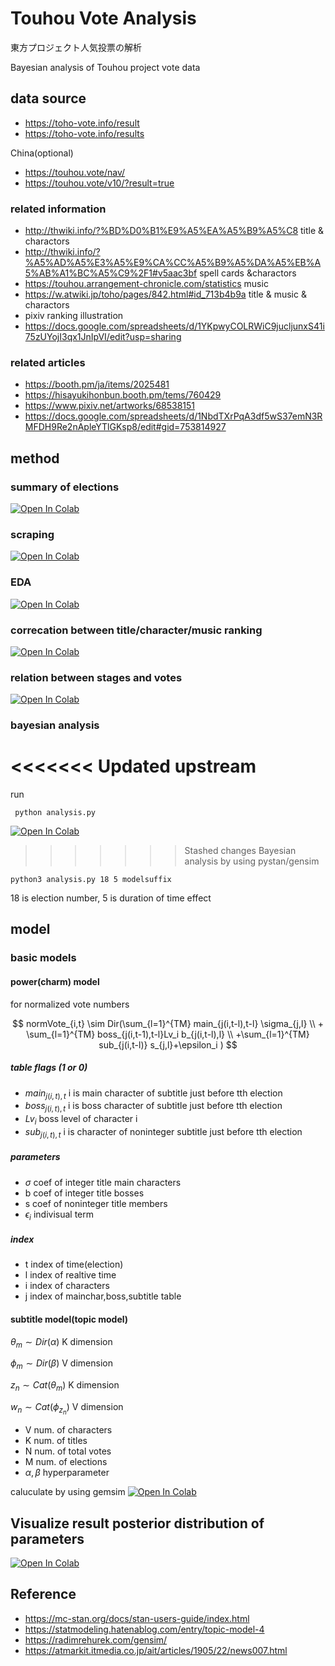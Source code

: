 # Touhou Vote Analysis 

東方プロジェクト人気投票の解析

Bayesian analysis of Touhou project vote data

## data source
- https://toho-vote.info/result
- https://toho-vote.info/results

China(optional)
- https://touhou.vote/nav/ 
- https://touhou.vote/v10/?result=true 

### related information
- http://thwiki.info/?%BD%D0%B1%E9%A5%EA%A5%B9%A5%C8 title & charactors
- http://thwiki.info/?%A5%AD%A5%E3%A5%E9%CA%CC%A5%B9%A5%DA%A5%EB%A5%AB%A1%BC%A5%C9%2F1#v5aac3bf spell cards &charactors
- https://touhou.arrangement-chronicle.com/statistics music
- https://w.atwiki.jp/toho/pages/842.html#id_713b4b9a title & music & charactors
- pixiv ranking illustration
- https://docs.google.com/spreadsheets/d/1YKpwyCOLRWiC9jucljunxS41i75zUYojI3qx1JnIpVI/edit?usp=sharing

### related articles
- https://booth.pm/ja/items/2025481
- https://hisayukihonbun.booth.pm/tems/760429
- https://www.pixiv.net/artworks/68538151
- https://docs.google.com/spreadsheets/d/1NbdTXrPqA3df5wS37emN3RMFDH9Re2nApleYTlGKsp8/edit#gid=753814927

## method
### summary of elections
[![Open In Colab](https://colab.research.google.com/assets/colab-badge.svg)](
    https://colab.research.google.com/github/xiangze/touhou_vote_analysis/blob/main/summary.ipynb) 

### scraping
[![Open In Colab](https://colab.research.google.com/assets/colab-badge.svg)](
    https://colab.research.google.com/github/xiangze/touhou_vote_analysis/blob/main/download_and_scrape.ipynb)
### EDA
[![Open In Colab](https://colab.research.google.com/assets/colab-badge.svg)](
https://colab.research.google.com/github/xiangze/toubou_vote_analysis/blob/main/EDA.ipynb)

### correcation between title/character/music ranking
[![Open In Colab](https://colab.research.google.com/assets/colab-badge.svg)](
https://colab.research.google.com/github/xiangze/toubou_vote_analysis/blob/main/character_music_correlation.ipynb)

### relation between stages and votes
[![Open In Colab](https://colab.research.google.com/assets/colab-badge.svg)](
https://colab.research.google.com/github/xiangze/toubou_vote_analysis/blob/main/stagewise.ipynb)

### bayesian analysis
<<<<<<< Updated upstream
=======
run
```
 python analysis.py
```
[![Open In Colab](https://colab.research.google.com/assets/colab-badge.svg)](
https://colab.research.google.com/github/xiangze/toubou_vote_analysis/blob/main/stan_analyse.ipynb)

>>>>>>> Stashed changes
Bayesian analysis by using pystan/gensim

```
python3 analysis.py 18 5 modelsuffix
```
18 is election number, 5 is duration of time effect


<!--
architecture
![architecture](img/vote_analyse_arch.drawio.png)
made by https://app.diagrams.net/
-->

## model
### basic models
#### power(charm) model
for normalized vote numbers

$$
normVote_{i,t} \sim Dir(\sum_{l=1}^{TM} main_{j(i,t-l),t-l} \sigma_{j,l} \\ + \sum_{l=1}^{TM} boss_{j(i,t-1),t-l}Lv_i b_{j(i,t-l),l} 
\\ +\sum_{l=1}^{TM} sub_{j(i,t-l)} s_{j,l}+\epsilon_i
 )
$$

##### table flags (1 or 0)
- $main_{j(i,t),t}$ i is main character of subtitle just before tth election
- $boss_{j(i,t),t}$ i is boss character of subtitle just before tth election
- $Lv_i$           boss level of character i
- $sub_{j(i,t),t}$ i is character of noninteger subtitle just before tth election
##### parameters
- $\sigma$ coef of integer title main characters 
- b coef of integer title bosses
- s coef of noninteger title members
- $\epsilon_i$ indivisual term
##### index
- t index of time(election)
- l index of realtive time
- i index of characters
- j index of mainchar,boss,subtitle table

#### subtitle model(topic model)

$\theta_m \sim Dir(\alpha)$ K dimension

$\phi_m \sim Dir(\beta)$ V dimension

$z_n \sim Cat(\theta_m)$  K dimension

$w_n \sim Cat(\phi_{z_n})$ V dimension

- V num. of characters
- K num. of titles
- N num. of total votes
- M num. of elections
- $\alpha, \beta$ hyperparameter 

caluculate by using gemsim
[![Open In Colab](https://colab.research.google.com/assets/colab-badge.svg)](
https://colab.research.google.com/github/xiangze/toubou_vote_analysis/blob/main/topicmodel.ipynb)

## Visualize result posterior distribution of parameters

[![Open In Colab](https://colab.research.google.com/assets/colab-badge.svg)](
https://colab.research.google.com/github/xiangze/toubou_vote_analysis/blob/main/stan_analysis.ipynb)

## Reference
- https://mc-stan.org/docs/stan-users-guide/index.html
- https://statmodeling.hatenablog.com/entry/topic-model-4
- https://radimrehurek.com/gensim/
- https://atmarkit.itmedia.co.jp/ait/articles/1905/22/news007.html
